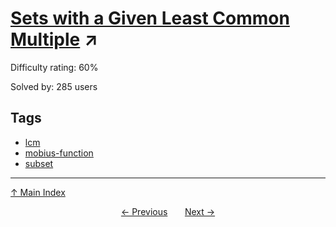 # [Sets with a Given Least Common Multiple](https://projecteuler.net/problem=590) ↗️

Difficulty rating: 60%

Solved by: 285 users
## Tags

- [lcm](../tags/lcm.md)
- [mobius-function](../tags/mobius-function.md)
- [subset](../tags/subset.md)



---

[↑ Main Index](../README.md)


<div align=center><a href='589.md'>← Previous</a> &nbsp;&nbsp; &nbsp;&nbsp;  <a href='591.md'>Next →</a></div>
